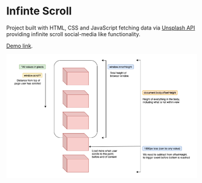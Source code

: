 # Infinte Scroll

Project built with HTML, CSS and JavaScript fetching data via [Unsplash API](https://unsplash.com/) providing infinite scroll social-media like functionality.

[Demo link](https://boris-chb.github.io/infinite-scroll-js/).

![Infinite Scroll Logic](./scroll.png)
